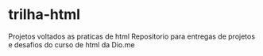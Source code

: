 # trilha-html
Projetos voltados  as praticas de html
Repositorio para entregas de projetos e desafios do curso de html da Dio.me
